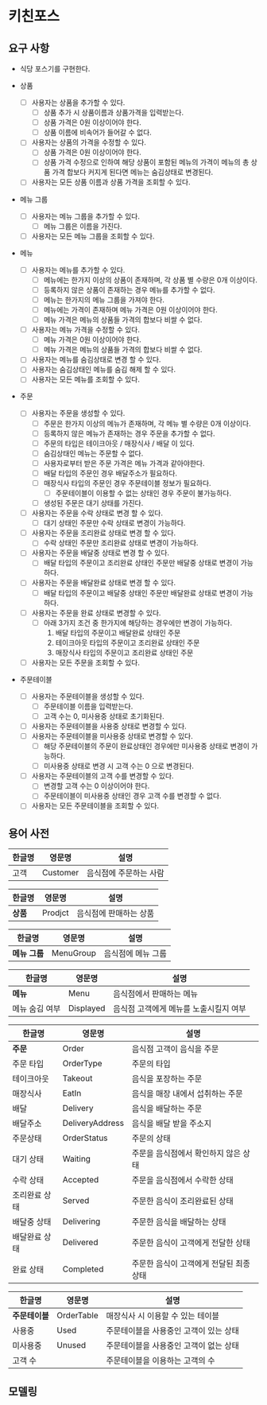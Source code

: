 # 키친포스

## 요구 사항

- 식당 포스기를 구현한다.

- 상품
  - [ ] 사용자는 상품을 추가할 수 있다.
    - [ ] 상품 추가 시 상품이름과 상품가격을 입력받는다.
    - [ ] 상품 가격은 0원 이상이어야 한다.
    - [ ] 상품 이름에 비속어가 들어갈 수 없다.
  - [ ] 사용자는 상품의 가격을 수정할 수 있다.
    - [ ] 상품 가격은 0원 이상이어야 한다.
    - [ ] 상품 가격 수정으로 인하여 해당 상품이 포함된 메뉴의 가격이 메뉴의 총 상품 가격 합보다 커지게 된다면 메뉴는 숨김상태로 변경된다. 
  - [ ] 사용자는 모든 상품 이름과 상품 가격을 조회할 수 있다.

- 메뉴 그룹
  - [ ] 사용자는 메뉴 그룹을 추가할 수 있다.
    - [ ] 메뉴 그룹은 이름을 가진다.
  - [ ] 사용자는 모든 메뉴 그룹을 조회할 수 있다.

- 메뉴
  - [ ] 사용자는 메뉴를 추가할 수 있다.
    - [ ] 메뉴에는 한가지 이상의 상품이 존재하며, 각 상품 별 수량은 0개 이상이다.
    - [ ] 등록하지 않은 상품이 존재하는 경우 메뉴를 추가할 수 없다.
    - [ ] 메뉴는 한가지의 메뉴 그룹을 가져야 한다.
    - [ ] 메뉴에는 가격이 존재하며 메뉴 가격은 0원 이상이어야 한다.
    - [ ] 메뉴 가격은 메뉴의 상품들 가격의 합보다 비쌀 수 없다.
  - [ ] 사용자는 메뉴 가격을 수정할 수 있다.
    - [ ] 메뉴 가격은 0원 이상이어야 한다.
    - [ ] 메뉴 가격은 메뉴의 상품들 가격의 합보다 비쌀 수 없다.
  - [ ] 사용자는 메뉴를 숨김상태로 변경 할 수 있다.
  - [ ] 사용자는 숨김상태인 메뉴를 숨김 해제 할 수 있다.
  - [ ] 사용자는 모든 메뉴를 조회할 수 있다.

- 주문
  - [ ] 사용자는 주문을 생성할 수 있다.
    - [ ] 주문은 한가지 이상의 메뉴가 존재하며, 각 메뉴 별 수량은 0개 이상이다.
    - [ ] 등록하지 않은 메뉴가 존재하는 경우 주문을 추가할 수 없다.
    - [ ] 주문의 타입은 테이크아웃 / 매장식사 / 배달 이 있다.
    - [ ] 숨김상태인 메뉴는 주문할 수 없다.
    - [ ] 사용자로부터 받은 주문 가격은 메뉴 가격과 같아야한다.
    - [ ] 배달 타입의 주문인 경우 배달주소가 필요하다.
    - [ ] 매장식사 타입의 주문인 경우 주문테이블 정보가 필요하다.
      - [ ] 주문테이블이 이용할 수 없는 상태인 경우 주문이 불가능하다.
    - [ ] 생성된 주문은 대기 상태를 가진다.
  - [ ] 사용자는 주문을 수락 상태로 변경 할 수 있다.
    - [ ] 대기 상태인 주문만 수락 상태로 변경이 가능하다.
  - [ ] 사용자는 주문을 조리완료 상태로 변경 할 수 있다.
    - [ ] 수락 상태인 주문만 조리완료 상태로 변경이 가능하다.
  - [ ] 사용자는 주문을 배달중 상태로 변경 할 수 있다.
    - [ ] 배달 타입의 주문이고 조리완료 상태인 주문만 배달중 상태로 변경이 가능하다.
  - [ ] 사용자는 주문을 배달완료 상태로 변경 할 수 있다.
    - [ ] 배달 타입의 주문이고 배달중 상태인 주문만 배달완료 상태로 변경이 가능하다.
  - [ ] 사용자는 주문을 완료 상태로 변경할 수 있다.
    - [ ] 아래 3가지 조건 중 한가지에 해당하는 경우에만 변경이 가능하다.
      1. 배달 타입의 주문이고 배달완료 상태인 주문
      2. 테이크아웃 타입의 주문이고 조리완료 상태인 주문
      3. 매장식사 타입의 주문이고 조리완료 상태인 주문
  - [ ] 사용자는 모든 주문을 조회할 수 있다.

- 주문테이블
  - [ ] 사용자는 주문테이블을 생성할 수 있다.
    - [ ] 주문테이블 이름을 입력받는다.
    - [ ] 고객 수는 0, 미사용중 상태로 초기화된다.
  - [ ] 사용자는 주문테이블을 사용중 상태로 변경할 수 있다.
  - [ ] 사용자는 주문테이블을 미사용중 상태로 변경할 수 있다.
    - [ ] 해당 주문테이블의 주문이 완료상태인 경우에만 미사용중 상태로 변경이 가능하다.
    - [ ] 미사용중 상태로 변경 시 고객 수는 0 으로 변경된다.
  - [ ] 사용자는 주문테이블의 고객 수를 변경할 수 있다.
    - [ ] 변경할 고객 수는 0 이상이어야 한다.
    - [ ] 주문테이블이 미사용중 상태인 경우 고객 수를 변경할 수 없다. 
  - [ ] 사용자는 모든 주문테이블을 조회할 수 있다.

## 용어 사전

| 한글명 | 영문명 | 설명 |
| --- | --- | --- |
| 고객 | Customer | 음식점에 주문하는 사람 |

| 한글명 | 영문명 | 설명 |
| --- | --- | --- |
| **상품** | Prodjct | 음식점에 판매하는 상품 |

| 한글명 | 영문명 | 설명 |
| --- | --- | --- |
| **메뉴 그룹** | MenuGroup | 음식점에 메뉴 그룹 |

| 한글명 | 영문명 | 설명 |
| --- | --- | --- |
| **메뉴** | Menu | 음식점에서 판매하는 메뉴 |
| 메뉴 숨김 여부 | Displayed | 음식점 고객에게 메뉴를 노출시킬지 여부 |

| 한글명 | 영문명 | 설명 |
| --- | --- | --- |
| **주문** | Order | 음식점 고객이 음식을 주문 |
| 주문 타입 | OrderType | 주문의 타입  |
| 테이크아웃 | Takeout | 음식을 포장하는 주문 |
| 매장식사 | EatIn | 음식을 매장 내에서 섭취하는 주문 |
| 배달 | Delivery | 음식을 배달하는 주문 |
| 배달주소 | DeliveryAddress | 음식을 배달 받을 주소지 |
| 주문상태 | OrderStatus | 주문의 상태 |
| 대기 상태 | Waiting | 주문을 음식점에서 확인하지 않은 상태 |
| 수락 상태 | Accepted | 주문을 음식점에서 수락한 상태 |
| 조리완료 상태 | Served | 주문한 음식이 조리완료된 상태 |
| 배달중 상태 | Delivering | 주문한 음식을 배달하는 상태 |
| 배달완료 상태 | Delivered | 주문한 음식이 고객에게 전달한 상태 |
| 완료 상태 | Completed | 주문한 음식이 고객에게 전달된 최종 상태 |

| 한글명 | 영문명 | 설명 |
| --- | --- | --- |
| **주문테이블** | OrderTable | 매장식사 시 이용할 수 있는 테이블 |
| 사용중 | Used | 주문테이블을 사용중인 고객이 있는 상태 |
| 미사용중 | Unused | 주문테이블을 사용중인 고객이 없는 상태 |
| 고객 수 |  | 주문테이블을 이용하는 고객의 수 |

## 모델링
